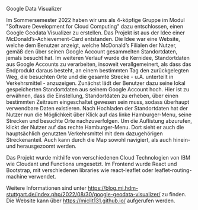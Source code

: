 Google Data Visualizer

Im Sommersemester 2022 haben wir uns als 4-köpfige Gruppe im Modul "Software Development for Cloud Computing" dazu entschlossen, einen Google Geodata Visualizer zu erstellen. Das Projekt ist aus der Idee einer McDonald’s-Achievement-Card entstanden. Die Idee war eine Website, welche dem Benutzer anzeigt, welche McDonald’s Filialen der Nutzer, gemäß den über seinen Google Account gesammelten Standortdaten, jemals besucht hat. Im weiteren Verlauf wurde die Kernidee, Standortdaten aus Google Accounts zu verarbeiten, insoweit verallgemeinert, als dass das Endprodukt daraus besteht, an einem bestimmten Tag den zurückgelegten Weg, die besuchten Orte und die gesamte Strecke - u.A. unterteilt in Verkehrsmittel - anzuzeigen. Zunächst lädt der Benutzer dazu seine lokal gespeicherten Standortdaten aus seinem Google Account hoch. Hier ist zu erwähnen, dass die Einstellung, Standortdaten zu erheben, über einen bestimmten Zeitraum eingeschaltet gewesen sein muss, sodass überhaupt verwendbare Daten existieren. Nach Hochladen der Standortdaten hat der Nutzer nun die Möglichkeit über Klick auf das linke Hamburger-Menu, seine Strecken und besuchte Orte nachzuverfolgen. Um die Auflistung abzurufen, klickt der Nutzer auf das rechte Hamburger-Menu. Dort sieht er auch die hauptsächlich genutzten Verkehrsmittel mit dem dazugehörigen Streckenanteil. Auch kann durch die Map sowohl navigiert, als auch hinein- und herausgezoomt werden.

Das Projekt wurde mithilfe von verschiedenen Cloud Technologien von IBM wie Cloudant und Functions umgesetzt. Im Frontend wurde React und Bootstrap, mit verschiedenen libraries wie react-leaflet oder leaflet-routing-machine verwendet.

Weitere Informationen sind unter https://blog.mi.hdm-stuttgart.de/index.php/2022/08/30/google-geodata-visualizer/ zu finden. Die Website kann über https://miclit131.github.io/ aufgerufen werden.
